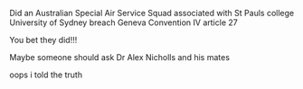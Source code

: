Did an Australian Special Air Service Squad associated with St Pauls college University of Sydney breach Geneva Convention IV article 27

You bet they did!!!

Maybe someone should ask Dr Alex Nicholls and his mates

oops i told the truth
